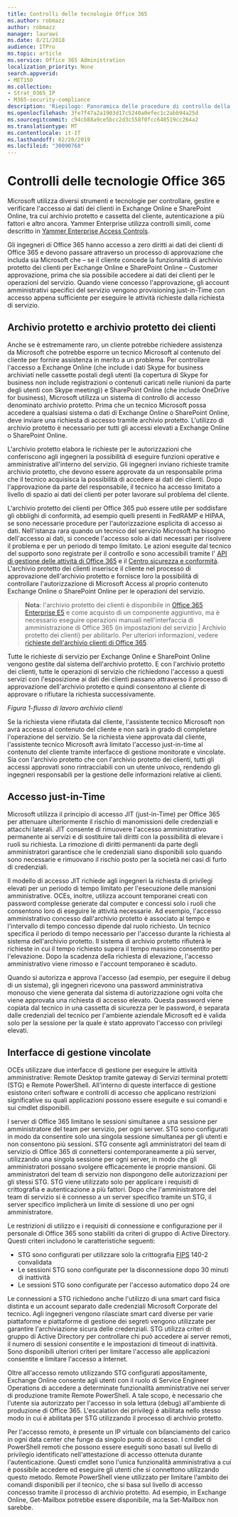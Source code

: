 ```yaml
---
title: Controlli delle tecnologie Office 365
ms.author: robmazz
author: robmazz
manager: laurawi
ms.date: 8/21/2018
audience: ITPro
ms.topic: article
ms.service: Office 365 Administration
localization_priority: None
search.appverid:
- MET150
ms.collection:
- Strat_O365_IP
- M365-security-compliance
description: 'Riepilogo: Panoramica delle procedure di controllo della tecnologia Microsoft per Office 365.'
ms.openlocfilehash: 3fe7f47a2a1903d17c5240a0efec1c2abb94a25d
ms.sourcegitcommit: c94cb88a9ce5bcc2d3c558f0fcc648519cc264a2
ms.translationtype: MT
ms.contentlocale: it-IT
ms.lasthandoff: 02/20/2019
ms.locfileid: "30090768"
---
```

# <a name="office-365-technology-controls"></a>Controlli delle tecnologie Office 365 

Microsoft utilizza diversi strumenti e tecnologie per controllare, gestire e verificare l'accesso ai dati dei clienti in Exchange Online e SharePoint Online, tra cui archivio protetto e cassetta del cliente, autenticazione a più fattori e altro ancora. Yammer Enterprise utilizza controlli simili, come descritto in [Yammer Enterprise Access Controls](office-365-yammer-enterprise-access-controls.md).

Gli ingegneri di Office 365 hanno accesso a zero diritti ai dati dei clienti di Office 365 e devono passare attraverso un processo di approvazione che includa sia Microsoft che – se il cliente concede la funzionalità di archivio protetto dei clienti per Exchange Online e SharePoint Online – Customer approvazione, prima che sia possibile accedere ai dati dei clienti per le operazioni del servizio. Quando viene concesso l'approvazione, gli account amministrativi specifici del servizio vengono provisioning just-in-Time con accesso appena sufficiente per eseguire le attività richieste dalla richiesta di servizio.

## <a name="lockbox-and-customer-lockbox"></a>Archivio protetto e archivio protetto dei clienti
Anche se è estremamente raro, un cliente potrebbe richiedere assistenza da Microsoft che potrebbe esporre un tecnico Microsoft al contenuto del cliente per fornire assistenza in merito a un problema. Per controllare l'accesso a Exchange Online (che include i dati Skype for business archiviati nelle cassette postali degli utenti (la copertura di Skype for business non include registrazioni o contenuti caricati nelle riunioni da parte degli utenti con Skype meeting)) e SharePoint Online (che include OneDrive for business), Microsoft utilizza un sistema di controllo di accesso denominato archivio protetto. Prima che un tecnico Microsoft possa accedere a qualsiasi sistema o dati di Exchange Online o SharePoint Online, deve inviare una richiesta di accesso tramite archivio protetto. L'utilizzo di archivio protetto è necessario per tutti gli accessi elevati a Exchange Online o SharePoint Online.

L'archivio protetto elabora le richieste per le autorizzazioni che conferiscono agli ingegneri la possibilità di eseguire funzioni operative e amministrative all'interno del servizio. Gli ingegneri inviano richieste tramite archivio protetto, che devono essere approvate da un responsabile prima che il tecnico acquisisca la possibilità di accedere ai dati dei clienti. Dopo l'approvazione da parte del responsabile, il tecnico ha accesso limitato a livello di spazio ai dati dei clienti per poter lavorare sul problema del cliente.

L'archivio protetto dei clienti per Office 365 può essere utile per soddisfare gli obblighi di conformità, ad esempio quelli presenti in FedRAMP e HIPAA, se sono necessarie procedure per l'autorizzazione esplicita di accesso ai dati. Nell'istanza rara quando un tecnico del servizio Microsoft ha bisogno dell'accesso ai dati, si concede l'accesso solo ai dati necessari per risolvere il problema e per un periodo di tempo limitato. Le azioni eseguite dal tecnico del supporto sono registrate per il controllo e sono accessibili tramite l' [API di gestione delle attività di Office 365](https://msdn.microsoft.com/library/office/dn707383.aspx) e il [Centro sicurezza e conformità](http://protection.office.com/). L'archivio protetto dei clienti inserisce il cliente nel processo di approvazione dell'archivio protetto e fornisce loro la possibilità di controllare l'autorizzazione di Microsoft Access al proprio contenuto Exchange Online o SharePoint Online per le operazioni del servizio.

>**Nota**: l'archivio protetto dei clienti è disponibile in [Office 365 Enterprise E5](https://products.office.com/business/office-365-enterprise-e5-business-software) e come acquisto di un componente aggiuntivo, ma è necessario eseguire operazioni manuali nell'interfaccia di amministrazione di Office 365 (in impostazioni del servizio | Archivio protetto dei clienti) per abilitarlo. Per ulteriori informazioni, vedere [richieste dell'archivio clienti di Office 365](https://support.office.com/article/Office-365-Customer-Lockbox-Requests-36f9cdd1-e64c-421b-a7e4-4a54d16440a2).

Tutte le richieste di servizio per Exchange Online e SharePoint Online vengono gestite dal sistema dell'archivio protetto. E con l'archivio protetto dei clienti, tutte le operazioni di servizio che richiedono l'accesso a questi servizi con l'esposizione ai dati dei clienti passano attraverso il processo di approvazione dell'archivio protetto e quindi consentono al cliente di approvare o rifiutare la richiesta successivamente.
 
*Figura 1-flusso di lavoro archivio clienti*

Se la richiesta viene rifiutata dal cliente, l'assistente tecnico Microsoft non avrà accesso al contenuto del cliente e non sarà in grado di completare l'operazione del servizio. Se la richiesta viene approvata dal cliente, l'assistente tecnico Microsoft avrà limitato l'accesso just-in-time al contenuto del cliente tramite interfacce di gestione monitorate e vincolate. Sia con l'archivio protetto che con l'archivio protetto dei clienti, tutti gli accessi approvati sono rintracciabili con un utente univoco, rendendo gli ingegneri responsabili per la gestione delle informazioni relative ai clienti.

## <a name="just-in-time-access"></a>Accesso just-in-Time
Microsoft utilizza il principio di accesso JIT (just-in-Time) per Office 365 per attenuare ulteriormente il rischio di manomissioni delle credenziali e attacchi laterali. JIT consente di rimuovere l'accesso amministrativo permanente ai servizi e di sostituire tali diritti con la possibilità di elevare i ruoli su richiesta. La rimozione di diritti permanenti da parte degli amministratori garantisce che le credenziali siano disponibili solo quando sono necessarie e rimuovano il rischio posto per la società nei casi di furto di credenziali.

Il modello di accesso JIT richiede agli ingegneri la richiesta di privilegi elevati per un periodo di tempo limitato per l'esecuzione delle mansioni amministrative. OCEs, inoltre, utilizza account temporanei creati con password complesse generate dal computer e concessi solo i ruoli che consentono loro di eseguire le attività necessarie. Ad esempio, l'accesso amministrativo concesso dall'archivio protetto è associato al tempo e l'intervallo di tempo concesso dipende dal ruolo richiesto. Un tecnico specifica il periodo di tempo necessario per l'accesso durante la richiesta al sistema dell'archivio protetto. Il sistema di archivio protetto rifiuterà le richieste in cui il tempo richiesto supera il tempo massimo consentito per l'elevazione. Dopo la scadenza della richiesta di elevazione, l'accesso amministrativo viene rimosso e l'account temporaneo è scaduto.

Quando si autorizza e approva l'accesso (ad esempio, per eseguire il debug di un sistema), gli ingegneri ricevono una password amministrativa monouso che viene generata dal sistema di autorizzazione ogni volta che viene approvata una richiesta di accesso elevato. Questa password viene copiata dal tecnico in una cassetta di sicurezza per le password, è separata dalle credenziali del tecnico per l'ambiente aziendale Microsoft ed è valida solo per la sessione per la quale è stato approvato l'accesso con privilegi elevati.

## <a name="constrained-management-interfaces"></a>Interfacce di gestione vincolate
OCEs utilizzare due interfacce di gestione per eseguire le attività amministrative: Remote Desktop tramite gateway di Servizi terminal protetti (STG) e Remote PowerShell. All'interno di queste interfacce di gestione esistono criteri software e controlli di accesso che applicano restrizioni significative su quali applicazioni possono essere eseguite e sui comandi e sui cmdlet disponibili. 

I server di Office 365 limitano le sessioni simultanee a una sessione per amministratore del team per servizio, per ogni server. STG sono configurati in modo da consentire solo una singola sessione simultanea per gli utenti e non consentono più sessioni. STG consente agli amministratori del team di servizio di Office 365 di connettersi contemporaneamente a più server, utilizzando una singola sessione per ogni server, in modo che gli amministratori possano svolgere efficacemente le proprie mansioni. Gli amministratori del team di servizio non dispongono delle autorizzazioni per gli stessi STG. STG viene utilizzato solo per applicare i requisiti di crittografia e autenticazione a più fattori. Dopo che l'amministratore del team di servizio si è connesso a un server specifico tramite un STG, il server specifico implicherà un limite di sessione di uno per ogni amministratore.

Le restrizioni di utilizzo e i requisiti di connessione e configurazione per il personale di Office 365 sono stabiliti da criteri di gruppo di Active Directory. Questi criteri includono le caratteristiche seguenti:
- STG sono configurati per utilizzare solo la crittografia [FIPS](https://www.microsoft.com/en-us/TrustCenter/Compliance/FIPS) 140-2 convalidata
- Le sessioni STG sono configurate per la disconnessione dopo 30 minuti di inattività
- Le sessioni STG sono configurate per l'accesso automatico dopo 24 ore

Le connessioni a STG richiedono anche l'utilizzo di una smart card fisica distinta e un account separato dalle credenziali Microsoft Corporate del tecnico. Agli ingegneri vengono rilasciate smart card diverse per varie piattaforme e piattaforme di gestione dei segreti vengono utilizzate per garantire l'archiviazione sicura delle credenziali. STG utilizza criteri di gruppo di Active Directory per controllare chi può accedere ai server remoti, il numero di sessioni consentite e le impostazioni di timeout di inattività. Sono disponibili ulteriori criteri per limitare l'accesso alle applicazioni consentite e limitare l'accesso a Internet.

Oltre all'accesso remoto utilizzando STG configurati appositamente, Exchange Online consente agli utenti con il ruolo di Service Engineer Operations di accedere a determinate funzionalità amministrative nei server di produzione tramite Remote PowerShell. A tale scopo, è necessario che l'utente sia autorizzato per l'accesso in sola lettura (debug) all'ambiente di produzione di Office 365. L'escalation dei privilegi è abilitata nello stesso modo in cui è abilitata per STG utilizzando il processo di archivio protetto.

Per l'accesso remoto, è presente un IP virtuale con bilanciamento del carico in ogni data center che funge da singolo punto di accesso. I cmdlet di PowerShell remoti che possono essere eseguiti sono basati sul livello di privilegio identificato nell'attestazione di accesso ottenuta durante l'autenticazione. Questi cmdlet sono l'unica funzionalità amministrativa a cui è possibile accedere ed eseguire gli utenti che si connettono utilizzando questo metodo. Remote PowerShell viene utilizzato per limitare l'ambito dei comandi disponibili per il tecnico, che si basa sul livello di accesso concesso tramite il processo di archivio protetto. Ad esempio, in Exchange Online, Get-Mailbox potrebbe essere disponibile, ma la Set-Mailbox non sarebbe.

